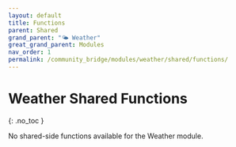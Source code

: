```yaml
---
layout: default
title: Functions
parent: Shared
grand_parent: "🌤️ Weather"
great_grand_parent: Modules
nav_order: 1
permalink: /community_bridge/modules/weather/shared/functions/
---
```


# Weather Shared Functions
{: .no_toc }

No shared-side functions available for the Weather module.